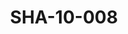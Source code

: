 ---
pid: SHA-10-008
title: SHA-10-008
language: en
collection: Sharhabil Ahmed
original_label: 
rights: Sharhabil Ahmed
location_of_original: Sharhabil Ahmed
photographer_or_studio: 
scanned_from: photograph 8 by 8.4
_date: 1954-1955
location: Khartoum, Sudan University, College of Fine Arts
description: Sharhabil Ahmed and a friend
additional_notes: 
permission_display: 'yes'
on_server: 'no'
on_website: 'no'
permalink: "/archive/en/sha-10-008.html"
layout: photo-page
---